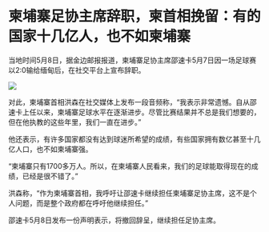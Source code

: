 # 柬埔寨足协主席辞职，柬首相挽留：有的国家十几亿人，也不如柬埔寨

当地时间5月8日，据金边邮报报道，柬埔寨足协主席邵速卡5月7日因一场足球赛以2:0输给缅甸后，在社交平台上宣布辞职。

![](https://inews.gtimg.com/om_bt/OkTal4Fcnh0uxSOzuVF0CSQHfAjUAIwkodeURb8Gj5IAkAA/1000)

对此，柬埔寨首相洪森在社交媒体上发布一段音频称，“我表示非常遗憾。自从邵速卡上任以来，柬埔寨足球水平在逐渐进步。尽管比赛结果并不总是我们想要的，但在他执教的这些年里，我们一直在进步。”

他还表示，有许多国家都没有达到球迷所希望的成绩，有些国家拥有数亿甚至十几亿人口，也不如柬埔寨强。

“柬埔寨只有1700多万人。所以，在柬埔寨人民看来，我们的足球能取得现在的成绩，已经是很不错了。”

洪森称，“作为柬埔寨首相，我呼吁让邵速卡继续担任柬埔寨足协主席，这不是个人问题，而是整个政府都在呼吁他继续担任。”

邵速卡5月8日发布一份声明表示，将撤回辞呈，继续担任足协主席。

